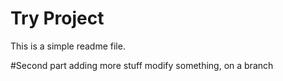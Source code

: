 # Try Project

This is a simple readme file.

#Second part
adding more stuff
modify something, on a branch